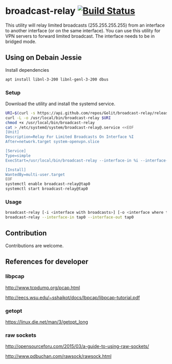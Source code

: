 # broadcast-relay [![Build Status](https://travis-ci.org/Golit/broadcast-relay.svg?branch=master)](https://travis-ci.org/Golit/broadcast-relay)

This utility will relay limited broadcasts (255.255.255.255) from an interface to another interface (or on the same interface). You can use this utility for VPN servers to forward limited broadcast. The interface needs to be in bridged mode.


## Using on Debain Jessie
Install dependencies
```sh
apt install libnl-3-200 libnl-genl-3-200 dbus
```

### Setup
Download the utility and install the systemd service.
```sh
URI=$(curl -s https://api.github.com/repos/Golit/broadcast-relay/releases | grep browser_download_url | head -n 1 | cut -d '"' -f 4)
curl -L -o /usr/local/bin/broadcast-relay $URI
chmod +x /usr/local/bin/broadcast-relay
cat > /etc/systemd/system/broadcast-relay@.service <<EOF
[Unit]
Description=Relay For Limited Broadcasts On Interface %I
After=network.target system-openvpn.slice

[Service]
Type=simple
ExecStart=/usr/local/bin/broadcast-relay --interface-in %i --interface-out %i

[Install]
WantedBy=multi-user.target
EOF
systemctl enable broadcast-relay@tap0
systemctl start broadcast-relay@tap0
```

### Usage
```sh
broadcast-relay [-i <interface with broadcasts>] [-o <interface where to relay broadcasts>] [-h] [-l <loglevel>]
broadcast-relay --interface-in tap0 --interface-out tap0
```

## Contribution
Contributions are welcome.

## References for developer

### libpcap
<http://www.tcpdump.org/pcap.html>

<http://eecs.wsu.edu/~sshaikot/docs/lbpcap/libpcap-tutorial.pdf>

### getopt
<https://linux.die.net/man/3/getopt_long>

### raw sockets
<http://opensourceforu.com/2015/03/a-guide-to-using-raw-sockets/>

<http://www.pdbuchan.com/rawsock/rawsock.html>
